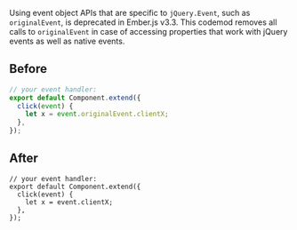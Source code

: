Using event object APIs that are specific to `jQuery.Event`, such as `originalEvent`, is deprecated in Ember.js v3.3. This codemod removes all calls to `originalEvent` in case of accessing properties that work with jQuery events as well as native events.

## Before

```jsx
// your event handler:
export default Component.extend({
  click(event) {
    let x = event.originalEvent.clientX;
  },
});
```

## After

```tsx
// your event handler:
export default Component.extend({
  click(event) {
    let x = event.clientX;
  },
});
```
